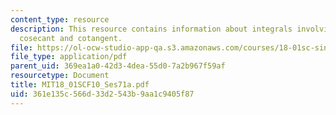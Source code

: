 ```yaml
---
content_type: resource
description: This resource contains information about integrals involving secant,
  cosecant and cotangent.
file: https://ol-ocw-studio-app-qa.s3.amazonaws.com/courses/18-01sc-single-variable-calculus-fall-2010/361e135c566d33d2543b9aa1c9405f87_MIT18_01SCF10_Ses71a.pdf
file_type: application/pdf
parent_uid: 369ea1a0-42d3-4dea-55d0-7a2b967f59af
resourcetype: Document
title: MIT18_01SCF10_Ses71a.pdf
uid: 361e135c-566d-33d2-543b-9aa1c9405f87
---
```

